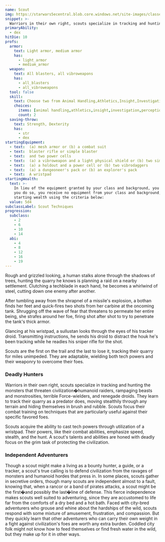 ```yaml
---
name: Scout
img: https://starwars5ecentral.blob.core.windows.net/site-images/classes/scout_01.png
snippet: >-
  Warriors in their own right, scouts specialize in tracking and hunting the monsters that threaten civilization�humanoid raiders, rampaging beasts and monstrosities, terrible Force-wielders, and renegade droids
primaryAbility:
  - dex
hitDie: 10
profs:
  armor:
    text: Light armor, medium armor
    has:
      - light_armor
      - medium_armor
  weapon:
    text: All blasters, all vibroweapons
    has:
      - all_blasters
      - all_vibroweapons
  tool: false
  skill:
    text: Choose two from Animal Handling,Athletics,Insight,Investigation,Perception,Piloting,Stealth,Survival,Technology
    choices:
      items: [animal handling,athletics,insight,investigation,perception,piloting,stealth,survival,technology]
      count: 2
  saving-throw:
    text: Strength, Dexterity
    has:
      - str
      - dex
startingEquipment:
  - text:  (a) mesh armor or (b) a combat suit
  - text:  blaster rifle or simple blaster
  - text:  and two power cells
  - text:  (a) a vibroweapon and a light physical shield or (b) two simple vibroweapons
  - text:  (a) a holdout and a power cell or (b) two vibrodaggers
  - text:  (a) a dungeoneer's pack or (b) an explorer's pack
  - text:  A wristpad
startingWealth:
  text: >-
    In lieu of the equipment granted by your class and background, you can elect to purchase your starting gear. If
    you do so, you receive no equipment from your class and background, and instead roll for your
    starting wealth using the criteria below:
  value: 5d4
subclassLabel: Scout Techniques
progression:
  subclass:
    - 2
    - 6
    - 10
    - 14
  abi:
    - 4
    - 8
    - 12
    - 16
    - 19
---
```

Rough and grizzled looking, a human stalks alone through the shadows of trees, hunting the quarry he knows is planning a raid on a nearby settlement. Clutching a techblade in each hand, he becomes a whirlwind of steel, cutting down one enemy after another.

After tumbling away from the shrapnel of a missile's explosion, a bothan finds her feet and quick-fires two shots from her carbine at the oncoming tank. Shrugging off the wave of fear that threatens to permeate her entire being, she strafes around her foe, firing shot after shot to try to penetrate the tank's thick armor.

Glancing at his wristpad, a sullustan looks through the eyes of his tracker droid. Transmitting instructions, he sends his droid to distract the houk he's been tracking while he readies his sniper rifle for the shot.

Scouts are the first on the trail and the last to lose it, tracking their quarry for miles unimpeded. They are adaptable, wielding both tech powers and their weaponry to overcome their foes.

### Deadly Hunters
Warriors in their own right, scouts specialize in tracking and hunting the monsters that threaten civilization�humanoid raiders, rampaging beasts and monstrosities, terrible Force-wielders, and renegade droids. They learn to track their quarry as a predator does, moving stealthily through any terrain and hiding themselves in brush and rubble. Scouts focus their combat training on techniques that are particularly useful against their specific favored foes.

Scouts acquire the ability to cast tech powers through utilization of a wristpad. Their powers, like their combat abilities, emphasize speed, stealth, and the hunt. A scout's talents and abilities are honed with deadly focus on the grim task of protecting the civilization.

### Independent Adventurers
Though a scout might make a living as a bounty hunter, a guide, or a tracker, a scout's true calling is to defend civilization from the ravages of monsters and humanoid hordes that press in. In some places, scouts gather in secretive orders, though many scouts are independent almost to a fault, knowing that, when a rancor or a band of pirates attacks, a scout might be the first�and possibly the last�line of defense. This fierce independence makes scouts well suited to adventuring, since they are accustomed to life far from the comforts of a dry bed and a hot bath. Faced with city-bred adventurers who grouse and whine about the hardships of the wild, scouts respond with some mixture of amusement, frustration, and compassion. But they quickly learn that other adventurers who can carry their own weight in a fight against civilization's foes are worth any extra burden. Coddled city folk might not know how to feed themselves or find fresh water in the wild, but they make up for it in other ways.
